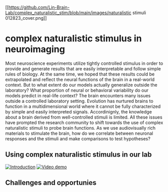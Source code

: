 [[https://github.com/Lin-Brain-Lab/complex_naturalistic_stim/blob/main/images/naturalistic stimuli 012823_cover.png]]

# complex naturalistic stimulus in neuroimaging

Most neuroscience experiments utilize tightly controlled stimulus in order to provide and generate results that are easily interpretable and follow simple rules of biology. At the same time, we hoped that these results could be extrapolated and reflect the neural functions of the brain in a real-world context. But to what extent do our models actually generalize outside the laboratory? What proportion of neural or behavioral variability do our models predict in real-life context? The brain encounters many issues outside a controlled laboratory setting. Evolution has nurtured brains to function in a multidimensional world where it cannot be fully characterized by simple and easily interpreted signals. Accordinignly, the knowledge about a brain derived from well-controlled stimuli is limited. 
All these issues have prompted the research community to shift towards the use of complex naturalistic stimuli to probe brain functions. As we use audiovisually rich materials to stimulate the brain, how do we correlate between neuronal responses and the stimuli and make comparisons to test hypotheses? 

## Using complex naturalistic stimulus in our lab
[![Introduction](https://img.youtube.com/vi/-5NCfLvE4Koc/0.jpg)]( https://youtu.be/5NCfLvE4Koc)
[![Video demo](https://img.youtube.com/vi/-y1EQQTXEHw/0.jpg)](https://www.youtube.com/watch?v=-y1EQQTXEHw)

## Challenges and opportunies


